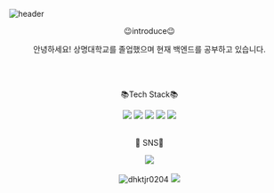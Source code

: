 ![header](https://capsule-render.vercel.app/api?type=waving&color=gradient&height=300&section=header&text=Welcome!&desc=jiwon's%20Github%20profile&fontSize=50)

<div align="center">
<p>😉introduce😉</p>
</div>
<div align="center">
<p>
	안녕하세요! 상명대학교를 졸업했으며 현재 백엔드를 공부하고 있습니다. </p>
</div>
<br>
<br>
 
 <div align="center">
 <p>📚Tech Stack📚</p>
 </div>
<div align="center">
	<img src="https://img.shields.io/badge/Java-007396?style=flat&logo=Java&logoColor=white" />
	<img src="https://img.shields.io/badge/Spring-6DB33F?style=flat&logo=Spring&logoColor=white" />
	<img src="https://img.shields.io/badge/AWS-232F3E?style=flat&logo=Amazon AWS&logoColor=white" />
	<img src="https://img.shields.io/badge/Python-3776AB?style=flat&logo=Python&logoColor=white" />
	<img src="https://img.shields.io/badge/MariaDB-003545?style=flat&logo=MariaDB&logoColor=white" />
</div>

<br>
<div align=center>
<p>🎨 SNS🎨 </p>
</div>
<div align=center>
 <a href="https://blog.naver.com/dhktjr0204" target="_blank"><img src="https://img.shields.io/badge/blog-FF5722?style=flat-square&logo=Blogger&logoColor=white"/></a>
 </div>
<br>
<div align=center>
<img src="https://github-readme-stats.vercel.app/api/top-langs?username=dhktjr0204&show_icons=true&locale=en&layout=compact" alt="dhktjr0204">
<img src="https://github-readme-stats.vercel.app/api?username=dhktjr0204&show_icons=true">
</div>
